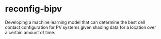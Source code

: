 # reconfig-bipv
Developing a machine learning model that can determine the best cell contact configuration for PV systems given shading data for a location over a certain amount of time.
